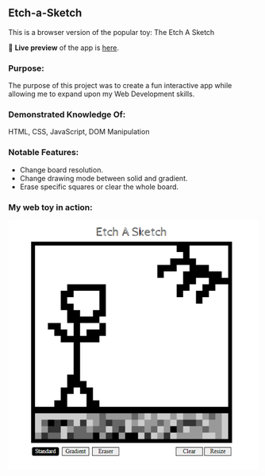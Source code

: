## Etch-a-Sketch
  This is a browser version of the popular toy: The Etch A Sketch

🔗 **Live preview** of the app is [here](https://j-haze.github.io/etch-a-sketch/).

### Purpose: ###
The purpose of this project was to create a fun interactive app while allowing me to expand upon my Web Development skills.

### Demonstrated Knowledge Of: ###

HTML, CSS, JavaScript, DOM Manipulation

### Notable Features: ###

* Change board resolution.
* Change drawing mode between solid and gradient.
* Erase specific squares or clear the whole board.

### My web toy in action: ###

![Image of App](./images/ReadMe1.png)
